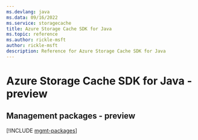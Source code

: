 ```yaml
---
ms.devlang: java
ms.data: 09/16/2022
ms.service: storagecache
title: Azure Storage Cache SDK for Java
ms.topic: reference
ms.author: rickle-msft
author: rickle-msft
description: Reference for Azure Storage Cache SDK for Java
---
```

# Azure Storage Cache SDK for Java - preview

## Management packages - preview
[!INCLUDE [mgmt-packages](storage-cache-mgmt-index.md)]
